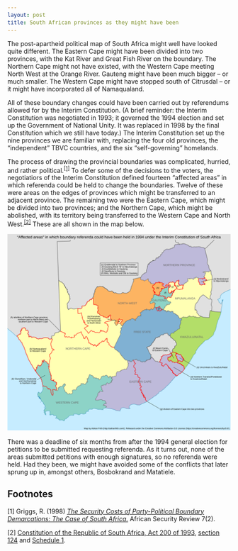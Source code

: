 ```yaml
---
layout: post
title: South African provinces as they might have been
---
```


The post-apartheid political map of South Africa might well have looked quite different. The Eastern Cape might have been divided into two provinces, with the Kat River and Great Fish River on the boundary. The Northern Cape might not have existed, with the Western Cape meeting North West at the Orange River. Gauteng might have been much bigger – or much smaller. The Western Cape might have stopped south of Citrusdal – or it might have incorporated all of Namaqualand.

All of these boundary changes could have been carried out by referendums allowed for by the Interim Constitution. (A brief reminder: the Interim Constitution was negotiated in 1993; it governed the 1994 election and set up the Government of National Unity. It was replaced in 1998 by the final Constitution which we still have today.) The Interim Constitution set up the nine provinces we are familiar with, replacing the four old provinces, the “independent” TBVC countries, and the six “self-governing” homelands.

The process of drawing the provincial boundaries was complicated, hurried, and rather political.<sup>[[1]](#note-griggs)</sup> To defer some of the decisions to the voters, the negotiatiors of the Interim Constitution defined fourteen “affected areas” in which referenda could be held to change the boundaries. Twelve of these were areas on the edges of provinces which might be transferred to an adjacent province. The remaining two were the Eastern Cape, which might be divided into two provinces; and the Northern Cape, which might be abolished, with its territory being transferred to the Western Cape and North West.<sup>[[2]](#note-const)</sup> These are all shown in the map below.

<a href="/images/affected-areas.png"><img src="/images/affected-areas.png" alt="A map of South Africa, showing the provincial boundaries in 1994 and the affected areas in which referenda might have been held under the Interim Constitution." title="Provincial boundaries and affected areas under the Interim Constitution" /></a>

There was a deadline of six months from after the 1994 general election for petitions to be submitted requesting referenda. As it turns out, none of the areas submitted petitions with enough signatures, so no referenda were held. Had they been, we might have avoided some of the conflicts that later sprung up in, amongst others, Bosbokrand and Matatiele.

## Footnotes

<span id="note-griggs">[1]</span> Griggs, R. (1998) *[The Security Costs of Party-Political Boundary Demarcations: The Case of South Africa.](https://www.issafrica.org/pubs/ASR/7No2/Griggs.html)* African Security Review 7(2).

<span id="note-griggs">[2]</span> [Constitution of the Republic of South Africa, Act 200 of 1993](https://en.wikisource.org/wiki/Constitution_of_the_Republic_of_South_Africa,_1993/1996-04-24), [section 124](https://en.wikisource.org/wiki/Constitution_of_the_Republic_of_South_Africa,_1993/1996-04-24/Chapter_9) and [Schedule 1](https://en.wikisource.org/wiki/Constitution_of_the_Republic_of_South_Africa,_1993/1996-04-24/Schedule_1).
